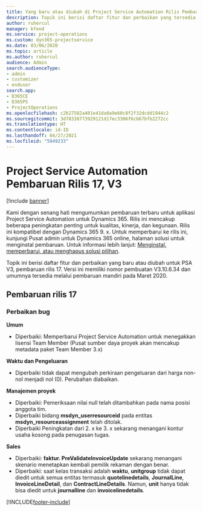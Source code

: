 ```yaml
---
title: Yang baru atau diubah di Project Service Automation Rilis Pembaruan 17, V3
description: Topik ini berisi daftar fitur dan perbaikan yang tersedia di Project Service Automation V3, pembaruan rilis 17, V3.
author: ruhercul
manager: kfend
ms.service: project-operations
ms.custom: dyn365-projectservice
ms.date: 03/06/2020
ms.topic: article
ms.author: ruhercul
audience: Admin
search.audienceType:
- admin
- customizer
- enduser
search.app:
- D365CE
- D365PS
- ProjectOperations
ms.openlocfilehash: c2b27582a401e41da0a9e60c8f2f32dcdd1944c2
ms.sourcegitcommit: 3d78338773929121d17ec3386f6cb67bfb2272cc
ms.translationtype: HT
ms.contentlocale: id-ID
ms.lasthandoff: 04/27/2021
ms.locfileid: "5949233"
---
```

# <a name="project-service-automation-update-release-17-v3"></a>Project Service Automation Pembaruan Rilis 17, V3

[!include [banner](../includes/psa-now-project-operations.md)]

Kami dengan senang hati mengumumkan pembaruan terbaru untuk aplikasi Project Service Automation untuk Dynamics 365. Rilis ini mencakup beberapa peningkatan penting untuk kualitas, kinerja, dan kegunaan.  Rilis ini kompatibel dengan Dynamics 365 9. x. Untuk memperbarui ke rilis ini, kunjungi Pusat admin untuk Dynamics 365 online, halaman solusi untuk menginstal pembaruan. Untuk informasi lebih lanjut: [Menginstal, memperbarui, atau menghapus solusi pilihan](/power-platform/admin/install-remove-preferred-solution).

Topik ini berisi daftar fitur dan perbaikan yang baru atau diubah untuk PSA V3, pembaruan rilis 17. Versi ini memiliki nomor pembuatan V3.10.6.34 dan umumnya tersedia melalui pembaruan mandiri pada Maret 2020.


## <a name="update-release-17"></a>Pembaruan rilis 17

### <a name="bug-fixes"></a>Perbaikan bug

**Umum**

- Diperbaiki: Memperbarui Project Service Automation untuk menegakkan lisensi Team Member (Pusat sumber daya proyek akan mencakup metadata paket Team Member 3.x)
 
**Waktu dan Pengeluaran**

- Diperbaiki tidak dapat mengubah perkiraan pengeluaran dari harga non-nol menjadi nol (0). Perubahan diabaikan.

**Manajemen proyek**

- Diperbaiki: Pemeriksaan nilai null telah ditambahkan pada nama posisi anggota tim.
- Diperbaiki bidang **msdyn_userresourceid** pada entitas **msdyn_resourceassignment** telah ditolak.
- Diperbaiki Peningkatan dari 2. x ke 3. x sekarang menangani kontur usaha kosong pada penugasan tugas.

**Sales**

- Diperbaiki: **faktur. PreValidateInvoiceUpdate** sekarang menangani skenario menetapkan kembali pemilik rekaman dengan benar.
- Diperbaiki: saat kelas transaksi adalah **waktu**, **unitgroup** tidak dapat diedit untuk semua entitas termasuk **quotelinedetails**, **JournalLine**, **InvoiceLineDetail**, dan **ContractLineDetails**. Namun, **unit** hanya tidak bisa diedit untuk **journalline** dan **invoicelinedetails**.




[!INCLUDE[footer-include](../includes/footer-banner.md)]